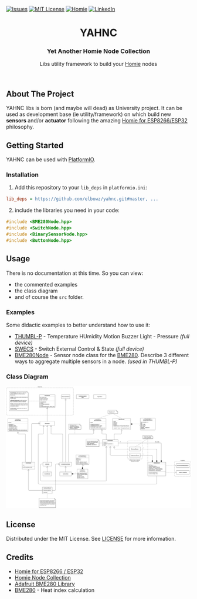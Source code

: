[![Issues][issues-shield]][issues-url]
[![MIT License][license-shield]][license-url]
[![Homie][homie-shield]][homie-url]
[![LinkedIn][linkedin-shield]][linkedin-url]

<p align="center">
<h1 align="center">YAHNC</h1>
<h3 align="center">Yet Another Homie Node Collection</h3>

  <p align="center">
    Libs utility framework to build your <a href="https://github.com/homieiot/homie-esp8266">Homie</a> nodes
  </p>
</p>
<br />

## About The Project

YAHNC libs is born (and maybe will dead) as University project. It can be used as development base (ie utility/framework) on which build new **sensors** and/or **actuator** following the amazing [Homie for ESP8266/ESP32][homie-url] philosophy.

## Getting Started

YAHNC can be used with [PlatformIO](https://platformio.org/).

### Installation

1. Add this repository to your `lib_deps` in `platformio.ini`:

```ini
lib_deps = https://github.com/elbowz/yahnc.git#master, ...
```

2. include the libraries you need in your code:

```c++
#include <BME280Node.hpp>
#include <SwitchNode.hpp>
#include <BinarySensorNode.hpp>
#include <ButtonNode.hpp>
```

## Usage

There is no documentation at this time. So you can view:

* the commented examples
* the class diagram 
* and of course the `src` folder.

### Examples

Some didactic examples to better understand how to use it:

* [THUMBL-P](https://github.com/elbowz/thumbl-p) - Temperature HUmidity Motion Buzzer Light - Pressure *(full device)*
* [SWECS](https://github.com/elbowz/swecs) - Switch External Control & State *(full device)*
* [BME280Node](/src/BME280Node.hpp) - Sensor node class for the [BME280](https://www.bosch-sensortec.com/products/environmental-sensors/humidity-sensors-bme280/). Describe 3 different ways to aggregate multiple sensors in a node. *(used in THUMBL-P)*

### Class Diagram

![class diagram](imgs/class-diagram.png)

## License

Distributed under the MIT License. See [LICENSE][license-url] for more information.

## Credits

* [Homie for ESP8266 / ESP32](https://github.com/homieiot/homie-esp8266)
* [Homie Node Collection](https://github.com/luebbe/homie-node-collection)
* [Adafruit BME280 Library](https://github.com/adafruit/Adafruit_BME280_Library)
* [BME280](https://github.com/finitespace/BME280/blob/master/src/EnvironmentCalculations.h) - Heat index calculation


[issues-shield]: https://img.shields.io/github/issues/elbowz/yahnc.svg?style=for-the-badge
[issues-url]: https://github.com/elbowz/yahnc/issues
[license-shield]: https://img.shields.io/github/license/elbowz/yahnc.svg?style=for-the-badge
[license-url]: /LICENSE.txt
[linkedin-shield]: https://img.shields.io/badge/-LinkedIn-black.svg?style=for-the-badge&logo=linkedin&colorB=555
[linkedin-url]: https://www.linkedin.com/in/emanuele-palombo/
[homie-shield]: https://img.shields.io/static/v1?label=Powered&message=Homie&style=for-the-badge&color=informational
[homie-url]: https://github.com/homieiot/homie-esp8266